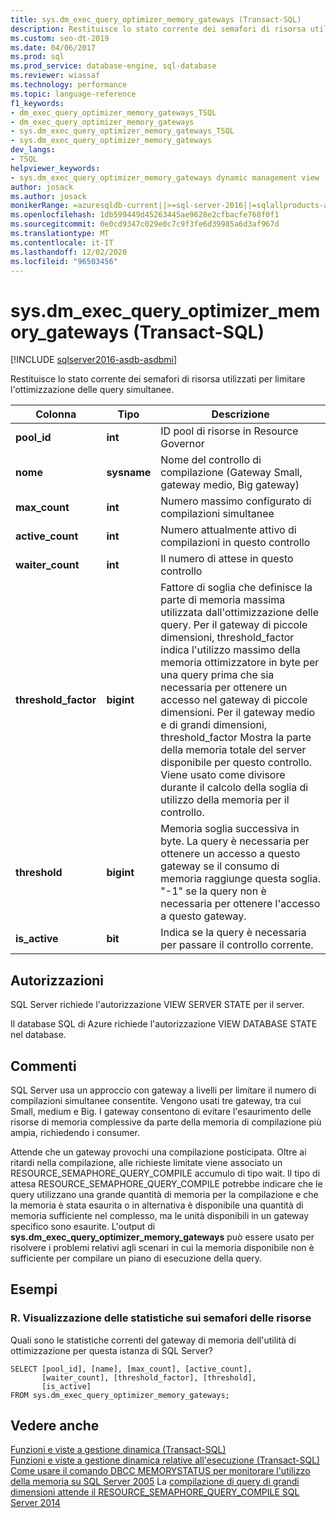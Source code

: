 ```yaml
---
title: sys.dm_exec_query_optimizer_memory_gateways (Transact-SQL)
description: Restituisce lo stato corrente dei semafori di risorsa utilizzati per limitare l'ottimizzazione delle query simultanee
ms.custom: seo-dt-2019
ms.date: 04/06/2017
ms.prod: sql
ms.prod_service: database-engine, sql-database
ms.reviewer: wiassaf
ms.technology: performance
ms.topic: language-reference
f1_keywords:
- dm_exec_query_optimizer_memory_gateways_TSQL
- dm_exec_query_optimizer_memory_gateways
- sys.dm_exec_query_optimizer_memory_gateways_TSQL
- sys.dm_exec_query_optimizer_memory_gateways
dev_langs:
- TSQL
helpviewer_keywords:
- sys.dm_exec_query_optimizer_memory_gateways dynamic management view
author: josack
ms.author: josack
monikerRange: =azuresqldb-current||>=sql-server-2016||=sqlallproducts-allversions||>=sql-server-linux-2017||=azuresqldb-mi-current
ms.openlocfilehash: 1db599449d45263445ae9628e2cfbacfe768f0f1
ms.sourcegitcommit: 0e0cd9347c029e0c7c9f3fe6d39985a6d3af967d
ms.translationtype: MT
ms.contentlocale: it-IT
ms.lasthandoff: 12/02/2020
ms.locfileid: "96503456"
---
```

# <a name="sysdm_exec_query_optimizer_memory_gateways-transact-sql"></a>sys.dm_exec_query_optimizer_memory_gateways (Transact-SQL)

[!INCLUDE [sqlserver2016-asdb-asdbmi](../../includes/applies-to-version/sqlserver2016-asdb-asdbmi.md)]

Restituisce lo stato corrente dei semafori di risorsa utilizzati per limitare l'ottimizzazione delle query simultanee.

|Colonna|Tipo|Descrizione|  
|----------|---------------|-----------------|  
|**pool_id**|**int**|ID pool di risorse in Resource Governor|  
|**nome**|**sysname**|Nome del controllo di compilazione (Gateway Small, gateway medio, Big gateway)|
|**max_count**|**int**|Numero massimo configurato di compilazioni simultanee|
|**active_count**|**int**|Numero attualmente attivo di compilazioni in questo controllo|
|**waiter_count**|**int**|Il numero di attese in questo controllo|
|**threshold_factor**|**bigint**|Fattore di soglia che definisce la parte di memoria massima utilizzata dall'ottimizzazione delle query.  Per il gateway di piccole dimensioni, threshold_factor indica l'utilizzo massimo della memoria ottimizzatore in byte per una query prima che sia necessaria per ottenere un accesso nel gateway di piccole dimensioni.  Per il gateway medio e di grandi dimensioni, threshold_factor Mostra la parte della memoria totale del server disponibile per questo controllo. Viene usato come divisore durante il calcolo della soglia di utilizzo della memoria per il controllo.|
|**threshold**|**bigint**|Memoria soglia successiva in byte.  La query è necessaria per ottenere un accesso a questo gateway se il consumo di memoria raggiunge questa soglia.  "-1" se la query non è necessaria per ottenere l'accesso a questo gateway.|
|**is_active**|**bit**|Indica se la query è necessaria per passare il controllo corrente.|


## <a name="permissions"></a>Autorizzazioni  
SQL Server richiede l'autorizzazione VIEW SERVER STATE per il server.

Il database SQL di Azure richiede l'autorizzazione VIEW DATABASE STATE nel database.


## <a name="remarks"></a>Commenti  
SQL Server usa un approccio con gateway a livelli per limitare il numero di compilazioni simultanee consentite.  Vengono usati tre gateway, tra cui Small, medium e Big. I gateway consentono di evitare l'esaurimento delle risorse di memoria complessive da parte della memoria di compilazione più ampia, richiedendo i consumer.

Attende che un gateway provochi una compilazione posticipata. Oltre ai ritardi nella compilazione, alle richieste limitate viene associato un RESOURCE_SEMAPHORE_QUERY_COMPILE accumulo di tipo wait. Il tipo di attesa RESOURCE_SEMAPHORE_QUERY_COMPILE potrebbe indicare che le query utilizzano una grande quantità di memoria per la compilazione e che la memoria è stata esaurita o in alternativa è disponibile una quantità di memoria sufficiente nel complesso, ma le unità disponibili in un gateway specifico sono esaurite. L'output di **sys.dm_exec_query_optimizer_memory_gateways** può essere usato per risolvere i problemi relativi agli scenari in cui la memoria disponibile non è sufficiente per compilare un piano di esecuzione della query.  

## <a name="examples"></a>Esempi  

### <a name="a-viewing-statistics-on-resource-semaphores"></a>R. Visualizzazione delle statistiche sui semafori delle risorse  
Quali sono le statistiche correnti del gateway di memoria dell'utilità di ottimizzazione per questa istanza di SQL Server?

```  
SELECT [pool_id], [name], [max_count], [active_count],
       [waiter_count], [threshold_factor], [threshold],
       [is_active]
FROM sys.dm_exec_query_optimizer_memory_gateways;   

```  

## <a name="see-also"></a>Vedere anche  
 [Funzioni e viste a gestione dinamica &#40;Transact-SQL&#41;](./system-dynamic-management-views.md)   
 [Funzioni e viste a gestione dinamica relative all'esecuzione &#40;Transact-SQL&#41;](./execution-related-dynamic-management-views-and-functions-transact-sql.md)  
[Come usare il comando DBCC MEMORYSTATUS per monitorare l'utilizzo della memoria su SQL Server 2005](https://support.microsoft.com/help/907877/how-to-use-the-dbcc-memorystatus-command-to-monitor-memory-usage-on-sql-server-2005) 
 La [compilazione di query di grandi dimensioni attende il RESOURCE_SEMAPHORE_QUERY_COMPILE SQL Server 2014](https://support.microsoft.com/help/3024815/large-query-compilation-waits-on-resource-semaphore-query-compile-in-sql-server-2014)
